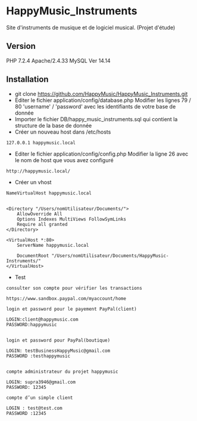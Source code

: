 # HappyMusic_Instruments

Site d'instruments de musique et de logiciel musical. (Projet d'étude)

## Version
  PHP 7.2.4
  Apache/2.4.33
  MySQL Ver 14.14

## Installation

  - git clone https://github.com/HappyMusic/HappyMusic_Instruments.git
  - Editer le fichier application/config/database.php Modifier les lignes 79 / 80 'username' / 'password' avec les identifiants de votre base de donnée
  - Importer le fichier DB/happy_music_instruments.sql qui contient la structure de la base de donnée
  - Créer un nouveau host dans /etc/hosts
  ```
  127.0.0.1 happymusic.local
  ```
  - Editer le fichier application/config/config.php Modifier la ligne 26 avec le nom de host que vous avez configuré
  ```
  http://happymusic.local/
  ```
  - Créer un vhost
  ```
  NameVirtualHost happymusic.local


  <Directory "/Users/nomUtilisateur/Documents/">
      AllowOverride All
      Options Indexes MultiViews FollowSymLinks
      Require all granted
  </Directory>

  <VirtualHost *:80>
      ServerName happymusic.local

      DocumentRoot "/Users/nomUtilisateur/Documents/HappyMusic-Instruments/"
  </VirtualHost>

  ```

  - Test
  ```
  consulter son compte pour vérifier les transactions

 https://www.sandbox.paypal.com/myaccount/home

 login et password pour le payement PayPal(client)

 LOGIN:client@happymusic.com
 PASSWORD:happymusic


 login et password pour PayPal(boutique)

 LOGIN: testBusinessHappyMusic@gmail.com
 PASSWORD :testhappymusic


 compte administrateur du projet happymusic

 LOGIN: supra3946@gmail.com
 PASSWORD: 12345

 compte d’un simple client

 LOGIN : test@test.com
 PASSWORD :12345

  ```
